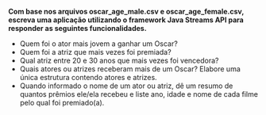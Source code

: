 **Com base nos arquivos oscar_age_male.csv e oscar_age_female.csv, escreva uma aplicação utilizando o framework Java Streams API para responder as seguintes funcionalidades.**

- Quem foi o ator mais jovem a ganhar um Oscar?
- Quem foi a atriz que mais vezes foi premiada?
- Qual atriz entre 20 e 30 anos que mais vezes foi vencedora?
- Quais atores ou atrizes receberam mais de um Oscar? Elabore uma única estrutura contendo atores e atrizes.
- Quando informado o nome de um ator ou atriz, dê um resumo de quantos prêmios ele/ela recebeu e liste ano, idade e nome de cada filme pelo qual foi premiado(a).